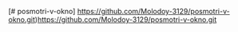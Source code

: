 [# posmotri-v-okno] https://github.com/Molodoy-3129/posmotri-v-okno.git)https://github.com/Molodoy-3129/posmotri-v-okno.git
